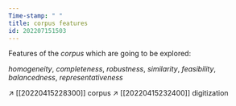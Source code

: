 ```yaml
---
Time-stamp: " "
title: corpus features
id: 202207151503 
---
```


Features of the *corpus* which are going to be explored:

*homogeneity*, 
*completeness*, 
*robustness*, 
*similarity*, 
*feasibility*, 
*balancedness*, 
*representativeness* 

↗ [[20220415228300]] corpus
↗ [[20220415232400]] digitization

